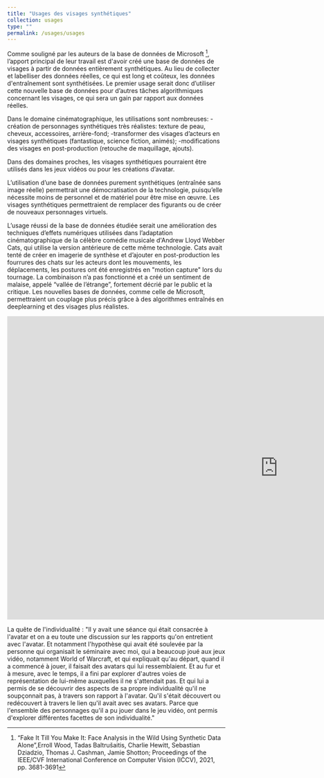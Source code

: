 ```yaml
---
title: "Usages des visages synthétiques"
collection: usages
type: ""
permalink: /usages/usages
---
```




Comme souligné par les auteurs de la base de données de Microsoft [^1], l’apport principal de leur travail est d'avoir créé une base de données de visages à partir de données entièrement synthétiques. Au lieu de collecter et labelliser des données réelles, ce qui est long et coûteux, les données d'entraînement sont synthétisées. Le premier usage serait donc d’utiliser cette nouvelle base de données pour d’autres tâches algorithmiques concernant les visages, ce qui sera un gain par rapport aux données réelles. 

Dans le domaine cinématographique, les utilisations sont nombreuses:
-création de personnages synthétiques très réalistes: texture de peau, cheveux, accessoires, arrière-fond;
-transformer des visages d’acteurs en visages synthétiques (fantastique, science fiction, animés);
-modifications des visages en post-production (retouche de maquillage, ajouts).

Dans des domaines proches, les visages synthétiques pourraient être utilisés dans les jeux vidéos ou pour les créations d’avatar.

L’utilisation d’une base de données purement synthétiques (entraînée sans image réelle) permettrait une démocratisation de la technologie, puisqu’elle nécessite moins de personnel et de matériel pour être mise en œuvre. Les visages synthétiques permettraient de remplacer des figurants ou de créer de nouveaux personnages virtuels. 

L’usage réussi de la base de données étudiée serait une amélioration des techniques d’effets numériques utilisées dans l’adaptation cinématographique de la célèbre comédie musicale d'Andrew Lloyd Webber Cats, qui utilise la version antérieure de cette même technologie. Cats avait tenté de créer en imagerie de synthèse et d’ajouter en post-production les fourrures des chats sur les acteurs dont les mouvements, les déplacements, les postures ont été enregistrés en "motion capture" lors du tournage. La combinaison n’a pas fonctionné et a créé un sentiment de malaise, appelé “vallée de l’étrange”, fortement décrié par le public et la critique. Les nouvelles bases de données, comme celle de Microsoft, permettraient un couplage plus précis grâce à des algorithmes entraînés en deeplearning et des visages plus réalistes. 

<iframe width="1250" height="700" src="https://www.youtube.com/embed/FtSd844cI7U" title="CATS (2019)" frameborder="0" allow="accelerometer; autoplay; clipboard-write; encrypted-media; gyroscope; picture-in-picture; web-share" allowfullscreen></iframe>

[^1]:“Fake It Till You Make It: Face Analysis in the Wild Using Synthetic Data Alone”,Erroll Wood, Tadas Baltrušaitis, Charlie Hewitt, Sebastian Dziadzio, Thomas J. Cashman, Jamie Shotton; Proceedings of the IEEE/CVF International Conference on Computer Vision (ICCV), 2021, pp. 3681-3691

La quête de l'individualité : 
"Il y avait une séance qui était consacrée à l'avatar et on a eu toute une discussion sur les rapports qu'on entretient avec l'avatar. Et notamment l'hypothèse qui avait été soulevée par la personne qui organisait le séminaire avec moi, qui a beaucoup joué aux jeux vidéo, notamment World of Warcraft, et qui expliquait qu'au départ, quand il a commencé à jouer, il faisait des avatars qui lui ressemblaient. Et au fur et à mesure, avec le temps, il a fini par explorer d'autres voies de représentation de lui-même auxquelles il ne s'attendait pas. Et qui lui a permis de se découvrir des aspects de sa propre individualité qu'il ne soupçonnait pas, à travers son rapport à l'avatar. Qu'il s'était découvert ou redécouvert à travers le lien qu'il avait avec ses avatars. Parce que l'ensemble des personnages qu'il a pu jouer dans le jeu vidéo, ont permis d'explorer différentes facettes de son individualité."
